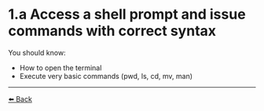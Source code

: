 1.a Access a shell prompt and issue commands with correct syntax
===

You should know:
+ How to open the terminal
+ Execute very basic commands (pwd, ls, cd, mv, man)


---
[⬅️ Back](1-Understand-and-use-essential-tools.md)
